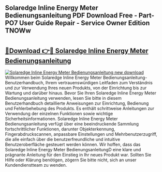 ## Solaredge Inline Energy Meter Bedienungsanleitung PDF Download Free - Part-PO7 User Guide Repair - Service Owner Edition TNOWw

# <h2><a href="http://df36gd8.blite.top/?on=Solaredge+Inline+Energy+Meter+Bedienungsanleitung">🔗Download 👉🔴 Solaredge Inline Energy Meter Bedienungsanleitung</a></h2>

[![Solaredge Inline Energy Meter Bedienungsanleitung new download](https://i.imgur.com/lujVjoI.png)](http://df36gd8.blite.top/?on=Solaredge+Inline+Energy+Meter+Bedienungsanleitung)
Willkommen beim Solaredge Inline Energy Meter Bedienungsanleitung-Benutzerhandbuch, Ihrem vertrauenswürdigen Leitfaden zum Verständnis und zur Verwendung Ihres neuen Produkts, von der Einrichtung bis zur Wartung und darüber hinaus. Bevor Sie Ihren Solaredge Inline Energy Meter Bedienungsanleitung verwenden, lesen Sie bitte in diesem Benutzerhandbuch detaillierte Anweisungen zur Einrichtung, Bedienung und Fehlerbehebung des Produkts. Es enthält schrittweise Anleitungen zur Verwendung der einzelnen Funktionen sowie wichtige Sicherheitsinformationen. Solaredge Inline Energy Meter Bedienungsanleitung verfügt über eine beeindruckende Sammlung fortschrittlicher Funktionen, darunter Objekterkennung, Fingerabdruckscannen, anpassbare Einstellungen und Mehrbenutzerzugriff, die alle einfach über die benutzerfreundliche und intuitive Benutzeroberfläche gesteuert werden können. Wir hoffen, dass das Solaredge Inline Energy Meter BedienungsanleitungD eine klare und prägnante Anleitung für den Einstieg in Ihr neues Produkt war. Sollten Sie Hilfe oder Klärung benötigen, zögern Sie bitte nicht, sich an unser Kundendienstteam zu wenden.
